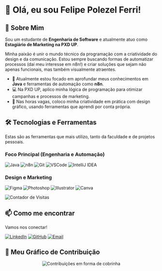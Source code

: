 # 👋 Olá, eu sou Felipe Polezel Ferri!

<p align="center">
  </p>

## 🚀 Sobre Mim

Sou um estudante de **Engenharia de Software** e atualmente atuo como **Estagiário de Marketing na PXD UP**.

Minha paixão é unir o mundo técnico da programação com a criatividade do design e da comunicação. Estou sempre buscando formas de automatizar processos (daí meu interesse em n8n!) e criar soluções que sejam não apenas funcionais, mas também visualmente atraentes.

* 🌱 Atualmente estou focado em aprofundar meus conhecimentos em **Java** e ferramentas de automação como **n8n**.
* 💻 Na PXD UP, aplico minha lógica de programação para otimizar campanhas e processos de marketing.
* 🎨 Nas horas vagas, coloco minha criatividade em prática com design gráfico, usando ferramentas que aprendi por conta própria.

## 🛠️ Tecnologias e Ferramentas

Estas são as ferramentas que mais utilizo, tanto da faculdade e de projetos pessoais.

### Foco Principal (Engenharia e Automação)
<p align="left">
  <img src="https://img.shields.io/badge/Java-ED8B00?style=for-the-badge&logo=openjdk&logoColor=white" alt="Java"/>
  <img src="https://img.shields.io/badge/n8n-1A1A1A?style=for-the-badge&logo=n8n&logoColor=white" alt="n8n"/>
  <img src="https://img.shields.io/badge/Git-F05032?style=for-the-badge&logo=git&logoColor=white" alt="Git"/>
  <img src="https://img.shields.io/badge/VS%20Code-007ACC?style=for-the-badge&logo=visual-studio-code&logoColor=white" alt="VSCode"/>
  <img src="https://img.shields.io/badge/IntelliJ%20IDEA-000000?style=for-the-badge&logo=intellij-idea&logoColor=white" alt="IntelliJ IDEA"/>
</p>

### Design e Marketing
<p align="left">
  <img src="https://img.shields.io/badge/Figma-F24E1E?style=for-the-badge&logo=figma&logoColor=white" alt="Figma"/>
  <img src="https://img.shields.io/badge/Adobe%20Photoshop-31A8FF?style=for-the-badge&logo=adobe-photoshop&logoColor=white" alt="Photoshop"/>
  <img src="https://img.shields.io/badge/Adobe%20Illustrator-FF9A00?style=for-the-badge&logo=adobe-illustrator&logoColor=white" alt="Illustrator"/>
  <img src="https://img.shields.io/badge/Canva-00C4CC?style=for-the-badge&logo=canva&logoColor=white" alt="Canva"/>
</p>

<p align="left">
  <img src="https://komarev.com/ghpvc/?username=ferridev10&label=Visitantes+do+Perfil&color=blueviolet&style=flat-square" alt="Contador de Visitas"/>
</p>

## 📫 Como me encontrar

Vamos nos conectar!

[![LinkedIn](https://img.shields.io/badge/LinkedIn-0077B5?style=for-the-badge&logo=linkedin&logoColor=white)](https://www.linkedin.com/in/felipe-polezel-ferri-577b912b6/)
[![GitHub](https://img.shields.io/badge/GitHub-100000?style=for-the-badge&logo=github&logoColor=white)](https://github.com/ferridev10)
[![Email](https://img.shields.io/badge/Gmail-D14836?style=for-the-badge&logo=gmail&logoColor=white)](felipeferri2016@gmail.com)

## 🐍 Meu Gráfico de Contribuição

<p align="center">
  <img src="https://github.com/ferridev10/ferridev10/blob/output/github-contribution-grid-snake.svg" alt="Contribuições em forma de cobrinha"/>
</p>
